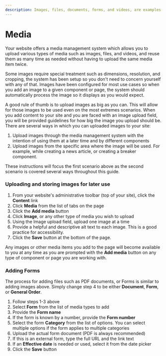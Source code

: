 ```yaml
---
description: Images, files, documents, forms, and videos, are examples of media.
---
```


# Media

Your website offers a media management system which allows you to upload various types of media such as images, files, and videos, and reuse them as many time as needed without having to upload the same media item twice.&#x20;

Some images require special treatment such as dimensions, resolution, and cropping, the system has been setup so you don't need to concern yourself with any of that. Images have been configured for most use cases so when you add an image to a given component or page, the system should automatically process the image so it displays as you would expect.

A good rule of thumb is to upload images as big as you can. This will allow for those images to be used even on the most extremes scenarios. When you add content to your site and you are faced with an image upload field, you will be provided guidelines for how big the image you upload should be. There are several ways in which you can uploaded images to your site:

1. Upload images through the media management system with the intention of using them at a later  time and by different components
2. Upload images from the specific area where the image will be used. For example, while creating a news article, or creating a breaker component.

These instructions will focus the first scenario above as the second scenario is covered several ways throughout this guide.

### Uploading and storing images for later use

1. From your website's administrative toolbar (top of your site), click the **Content** link
2. Click **Media** from the list of tabs on the page
3. Click the **Add media** button
4. Click **Image**, or any other type of media you wish to upload
5. Using the Image upload field, upload one image at a time
6. Provide a helpful and descriptive alt text to each image. This is a good practice for accessibility.
7. Click the **Save** button at the bottom of the page.

Any images or other media items you add to the page will become available to you at any time as you are prompted with the **Add media** button on any type of component or page you are working with.

### Adding Forms

The process for adding files such as PDF documents, or Forms is similar to adding images above. Simply change step 4 to be either **Document**, **Form**, or **General Order**.

1. Follow steps 1-3 above
2. Select **Form** from the list of media types to add
3. Provide the **Form name**
4. If the form is known by a number, provide the **Form number**
5. Select the form **Category** from the list of options.  You can select multiple options if the form applies to multiple categories
6. Upload the actual form document (PDF is always recommended)
7. If this is an external form, type the full URL and the link text
8. If an **Effective date** is needed or used, select it from the date picker
9. Click the **Save** button
